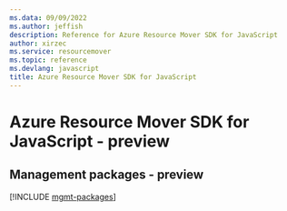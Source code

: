 ```yaml
---
ms.data: 09/09/2022
ms.author: jeffish
description: Reference for Azure Resource Mover SDK for JavaScript
author: xirzec
ms.service: resourcemover
ms.topic: reference
ms.devlang: javascript
title: Azure Resource Mover SDK for JavaScript
---
```

# Azure Resource Mover SDK for JavaScript - preview

## Management packages - preview
[!INCLUDE [mgmt-packages](resource-mover-mgmt-index.md)]
